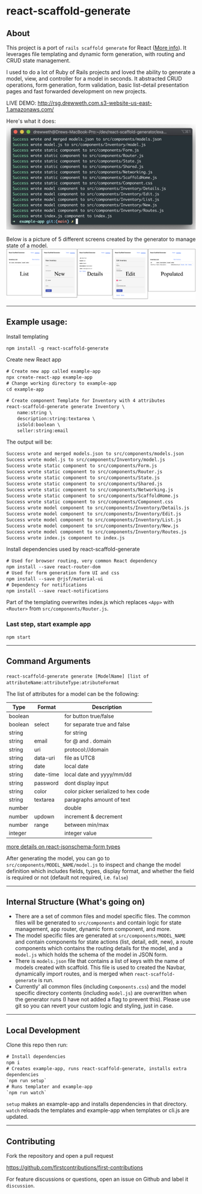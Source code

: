 # react-scaffold-generate


## About

This project is a port of `rails scaffold generate` for React ([More info](https://www.rubyguides.com/2020/03/rails-scaffolding/)). It leverages file templating and dynamic form generation, with routing and CRUD state management.

I used to do a lot of Ruby of Rails projects and loved the ability to generate a model, view, and controller for a model in seconds. It abstracted CRUD operations, form generation, form validation, basic list-detail presentation pages and fast forwarded development on new projects.

LIVE DEMO: http://rsg.drewweth.com.s3-website-us-east-1.amazonaws.com/

Here's what it does:
![output from cli](https://github.com/DrewWeth/react-scaffold-generate/blob/main/static/cli.png?raw=true)

Below is a picture of 5 different screens created by the generator to manage state of a model.
![steps of generator](https://github.com/DrewWeth/react-scaffold-generate/blob/main/static/steps.png?raw=true)


---


## Example usage:

Install templating 
```
npm install -g react-scaffold-generate
```

Create new React app
```
# Create new app called example-app
npx create-react-app example-app
# Change working directory to example-app
cd example-app
```

```
# Create component Template for Inventory with 4 attributes
react-scaffold-generate generate Inventory \
    name:string \
    description:string:textarea \
    isSold:boolean \
    seller:string:email
```

The output will be:
```
Success wrote and merged models.json to src/components/models.json
Success wrote model.js to src/components/Inventory/model.js
Success wrote static component to src/components/Form.js
Success wrote static component to src/components/Router.js
Success wrote static component to src/components/State.js
Success wrote static component to src/components/Shared.js
Success wrote static component to src/components/Networking.js
Success wrote static component to src/components/ScaffoldHome.js
Success wrote static component to src/components/Component.css
Success wrote model component to src/components/Inventory/Details.js
Success wrote model component to src/components/Inventory/Edit.js
Success wrote model component to src/components/Inventory/List.js
Success wrote model component to src/components/Inventory/New.js
Success wrote model component to src/components/Inventory/Routes.js
Success wrote index.js component to index.js
```

Install dependencies used by react-scaffold-generate
```
# Used for browser routing, very common React dependency
npm install --save react-router-dom
# Used for form generation form UI and css
npm install --save @rjsf/material-ui
# Dependency for notifications
npm install --save react-notifications
```

Part of the templating overwrites index.js which replaces `<App>` with `<Router>` from `src/components/Router.js`.

### Last step, start example app
```
npm start
```

---

## Command Arguments

`react-scaffold-generate generate [ModelName] [list of attributeName:attributeType:atributeFormat`

The list of attributes for a model can be the following:

Type | Format | Description
--- | --- | ---
boolean | | for button true/false  
boolean | select | for separate true and false
string | | for string
string | email | for @ and . domain
string | uri | protocol://domain
string | data-uri | file as UTC8 
string | date | local date
string | date-time | local date and yyyy/mm/dd
string | password | dont display input
string | color | color picker serialized to hex code
string | textarea | paragraphs amount of text
number | | double
number | updown | increment & decrement
number | range | between min/max
integer | | integer value

[more details on react-jsonschema-form types](https://react-jsonschema-form.readthedocs.io/en/latest/usage/widgets/)

After generating the model, you can go to `src/components/MODEL_NAME/model.js` to inspect and change the model definition which includes fields, types, display format, and whether the field is required or not (default not required, i.e. `false`)

--- 

## Internal Structure (What's going on)

* There are a set of common files and model specific files. The common files will be generated to `src/components` and contain logic for state management, app router, dynamic form component, and more. 
* The model specific files are generated at `src/components/MODEL_NAME` and contain components for state actions (list, detail, edit, new), a route components which contains the routing details for the model, and a `model.js` which holds the schema of the model in JSON form.
* There is `models.json` file that contains a list of keys with the name of models created with scaffold. This file is used to created the Navbar, dynamically import routes, and is merged when `react-scaffold-generate` is run.
* Currently' all common files (including `Components.css`) and the model specific directory contents (including `model.js`) are overwritten when the generator runs (I have not added a flag to prevent this). Please use git so you can revert your custom logic and styling, just in case.

--- 

## Local Development

Clone this repo then run:
```
# Install dependencies
npm i
# Creates example-app, runs react-scaffold-generate, installs extra dependencies
`npm run setup`
# Runs templater and example-app
`npm run watch` 
```

`setup` makes an example-app and installs dependencies in that directory. `watch` reloads the templates and example-app when templates or cli.js are updated. 


---

## Contributing

Fork the repository and open a pull request

https://github.com/firstcontributions/first-contributions

For feature discussions or questions, open an issue on Github and label it `discussion`.
